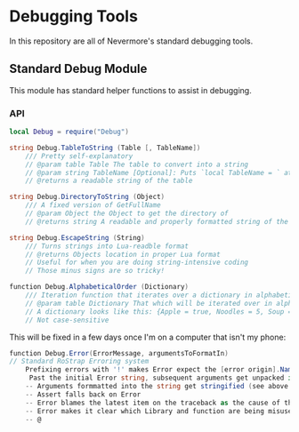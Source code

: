 # Debugging Tools
In this repository are all of Nevermore's standard debugging tools.

## Standard Debug Module
This module has standard helper functions to assist in debugging.

### API
```lua
local Debug = require("Debug")
```

```cs
string Debug.TableToString (Table [, TableName])
	/// Pretty self-explanatory
	// @param table Table The table to convert into a string
	// @param string TableName [Optional]: Puts `local TableName = ` at the beginning
	// @returns a readable string of the table
```
```cs
string Debug.DirectoryToString (Object)
	/// A fixed version of GetFullName
	// @param Object the Object to get the directory of
	// @returns string A readable and properly formatted string of the directory
```
```cs
string Debug.EscapeString (String)
	/// Turns strings into Lua-readble format
	// @returns Objects location in proper Lua format
	// Useful for when you are doing string-intensive coding
	// Those minus signs are so tricky!
```
```cs
function Debug.AlphabeticalOrder (Dictionary)
	/// Iteration function that iterates over a dictionary in alphabetical order
	// @param table Dictionary That which will be iterated over in alphabetical order
	// A dictionary looks like this: {Apple = true, Noodles = 5, Soup = false}
	// Not case-sensitive
```
This will be fixed in a few days once I'm on a computer that isn't my phone:
```cs 
function Debug.Error(ErrorMessage, argumentsToFormatIn)
// Standard RoStrap Erroring system
	Prefixing errors with '!' makes Error expect the [error origin].Name as first parameter after Error string
	 Past the initial Error string, subsequent arguments get unpacked in a string.format of the error string
	-- Arguments formmatted into the string get stringified (see above function)
	-- Assert falls back on Error
	-- Error blames the latest item on the traceback as the cause of the error
	-- Error makes it clear which Library and function are being misused
	-- @
	
	
	

	
	
	
```
